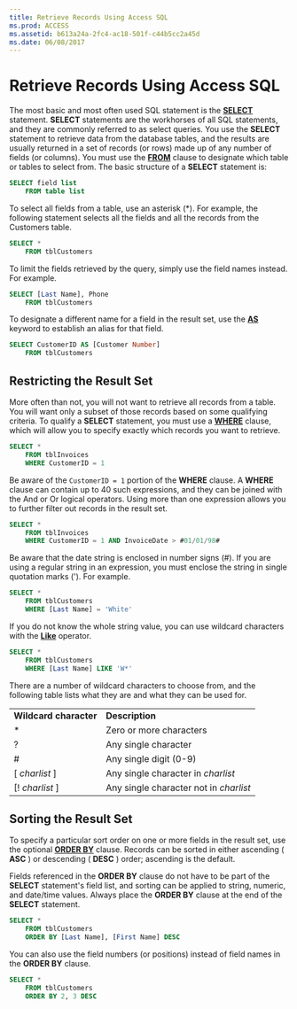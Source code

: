 ```yaml
---
title: Retrieve Records Using Access SQL
ms.prod: ACCESS
ms.assetid: b613a24a-2fc4-ac18-501f-c44b5cc2a45d
ms.date: 06/08/2017
---
```



# Retrieve Records Using Access SQL

The most basic and most often used SQL statement is the  **[SELECT](http://msdn.microsoft.com/library/A5C9DA94-5F9E-0FC0-767A-4117F38A5EF3%28Office.15%29.aspx)** statement. **SELECT** statements are the workhorses of all SQL statements, and they are commonly referred to as select queries. You use the **SELECT** statement to retrieve data from the database tables, and the results are usually returned in a set of records (or rows) made up of any number of fields (or columns). You must use the **[FROM](from-clause-microsoft-access-sql.md)** clause to designate which table or tables to select from. The basic structure of a **SELECT** statement is:


```sql
SELECT field list  
    FROM table list
```


To select all fields from a table, use an asterisk (*). For example, the following statement selects all the fields and all the records from the Customers table.




```sql
SELECT * 
    FROM tblCustomers 

```

To limit the fields retrieved by the query, simply use the field names instead. For example.



```sql
SELECT [Last Name], Phone 
    FROM tblCustomers 

```

To designate a different name for a field in the result set, use the  **[AS](as-microsoft-access-sql-reserved-word.md)** keyword to establish an alias for that field.



```sql
SELECT CustomerID AS [Customer Number] 
    FROM tblCustomers 

```


## Restricting the Result Set

More often than not, you will not want to retrieve all records from a table. You will want only a subset of those records based on some qualifying criteria. To qualify a  **SELECT** statement, you must use a **[WHERE](where-clause-microsoft-access-sql.md)** clause, which will allow you to specify exactly which records you want to retrieve.


```sql
SELECT * 
    FROM tblInvoices 
    WHERE CustomerID = 1 

```

Be aware of the  `CustomerID = 1` portion of the **WHERE** clause. A **WHERE** clause can contain up to 40 such expressions, and they can be joined with the And or Or logical operators. Using more than one expression allows you to further filter out records in the result set.




```sql
SELECT * 
    FROM tblInvoices 
    WHERE CustomerID = 1 AND InvoiceDate > #01/01/98# 

```

Be aware that the date string is enclosed in number signs (#). If you are using a regular string in an expression, you must enclose the string in single quotation marks ('). For example.




```sql
SELECT * 
    FROM tblCustomers 
    WHERE [Last Name] = 'White' 

```

If you do not know the whole string value, you can use wildcard characters with the  **[Like](like-operator-microsoft-access-sql.md)** operator.




```sql
SELECT * 
    FROM tblCustomers 
    WHERE [Last Name] LIKE 'W*' 

```

There are a number of wildcard characters to choose from, and the following table lists what they are and what they can be used for.


|||
|:-----|:-----|
|**Wildcard character**|**Description**|
|*|Zero or more characters|
|?|Any single character|
|#|Any single digit (0-9)|
|[ _charlist_ ]|Any single character in  _charlist_|
|[! _charlist_ ]|Any single character not in  _charlist_|

## Sorting the Result Set

To specify a particular sort order on one or more fields in the result set, use the optional  **[ORDER BY](order-by-clause-microsoft-access-sql.md)** clause. Records can be sorted in either ascending ( **ASC** ) or descending ( **DESC** ) order; ascending is the default.

Fields referenced in the  **ORDER BY** clause do not have to be part of the **SELECT** statement's field list, and sorting can be applied to string, numeric, and date/time values. Always place the **ORDER BY** clause at the end of the **SELECT** statement.




```sql
SELECT * 
    FROM tblCustomers 
    ORDER BY [Last Name], [First Name] DESC 

```

You can also use the field numbers (or positions) instead of field names in the  **ORDER BY** clause.




```sql
SELECT * 
    FROM tblCustomers 
    ORDER BY 2, 3 DESC 

```



